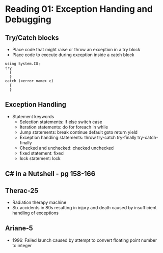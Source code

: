 # Reading 01: Exception Handing and Debugging
## Try/Catch blocks
- Place code that might raise or throw an exception in a try block
- Place code to execute during exception inside a catch block
```using System;
using System.IO;
try
  {
  }
catch (<error name> e)
  {
  }
```

## Exception Handling
- Statement keywords
  - Selection statements: if else switch case
  - Iteration statements: do for foreach in while
  - Jump statements: break continue default goto return yield
  - Exception handling statements: throw try-catch try-finally try-catch-finally
  - Checked and unchecked: checked unchecked
  - fixed statement: fixed
  - lock statement: lock

## C# in a Nutshell - pg 158-166

## Therac-25
- Radiation therapy machine
- Six accidents in 80s resulting in injury and death caused by insufficient handling of exceptions

## Ariane-5
- 1996: Failed launch caused by attempt to convert floating point number to integer

